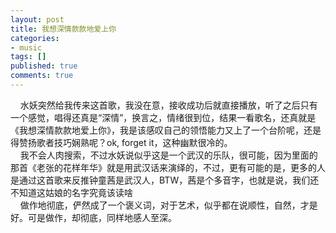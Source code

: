 ```yaml
---
layout: post
title: 我想深情款款地爱上你
categories:
- music
tags: []
published: true
comments: true
---
```

<p>&nbsp;&nbsp;&nbsp; 水妖突然给我传来这首歌，我没在意，接收成功后就直接播放，听了之后只有一个感觉，唱得还真是“深情”，换言之，情绪很到位，结果一看歌名，还真就是《我想深情款款地爱上你》，我是该感叹自己的领悟能力又上了一个台阶呢，还是得赞扬歌者技巧娴熟呢？ok, forget it，这种幽默很冷的。<br />&nbsp;&nbsp;&nbsp; 我不会人肉搜索，不过水妖说似乎这是一个武汉的乐队，很可能，因为里面的那首《老张的花样年华》就是用武汉话来演绎的，不过，更有可能的是，更多的人是通过这首歌来反推钟童茜是武汉人，BTW，茜是个多音字，也就是说，我们还不知道这姑娘的名字究竟该读啥<br />&nbsp;&nbsp;&nbsp; 做作地彻底，俨然成了一个褒义词，对于艺术，似乎都在说顺性，自然，才是好。可是做作，却彻底，同样地感人至深。</p>
